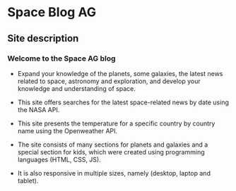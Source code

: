 # Space Blog AG
## Site description

### Welcome to the Space AG blog

- Expand your knowledge of the planets, some galaxies, the latest news related to space, astronomy and exploration, and develop your knowledge and understanding of space.

- This site offers searches for the latest space-related news by date using the NASA API.
- This site presents the temperature for a specific country by country name using the Openweather API.

- The site consists of many sections for planets and galaxies and a special section for kids, which were created using programming languages (HTML, CSS, JS).

- It is also responsive in multiple sizes, namely (desktop, laptop and tablet).
